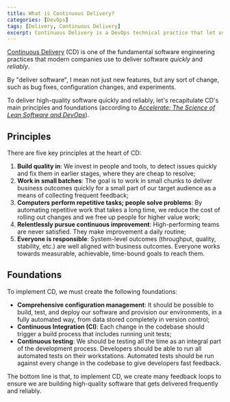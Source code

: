 ```yaml
---
title: What is Continuous Delivery?
categories: [DevOps]
tags: [Delivery, Continuous Delivery]
excerpt: Continuous Delivery is a DevOps technical practice that let us make changes into production, quickly and reliably. Let's recap its principles and foundations.
---
```


[Continuous Delivery](/swe/devops/cd) (CD) is one of the fundamental software engineering practices that modern companies use to deliver software *quickly* and *reliably*.

By "deliver software", I mean not just new features, but any sort of change, such as bug fixes, configuration changes, and experiments.

To deliver high-quality software quickly and reliably, let's recapitulate CD's main principles and foundations (according to *[Accelerate: The Science of Lean Software and DevOps](/accelerate)*).

## Principles

There are five key principles at the heart of CD:

1. **Build quality in**: We invest in people and tools, to detect issues quickly and fix them in earlier stages, where they are cheap to resolve;
2. **Work in small batches**: The goal is to work in small chunks to deliver business outcomes quickly for a small part of our target audience as a means of collecting frequent feedback;
3. **Computers perform repetitive tasks; people solve problems**: By automating repetitive work that takes a long time, we reduce the cost of rolling out changes and we free up people for higher value work;
4. **Relentlessly pursue continuous improvement**: High-performing teams are never satisfied. They make improvement a daily routine;
5. **Everyone is responsible**: System-level outcomes (throughput, quality, stability, etc.) are well aligned with business outcomes. Everyone works towards measurable, achievable, time-bound goals to reach them.

## Foundations

To implement CD, we must create the following foundations:

- **Comprehensive configuration management**: It should be possible to build, test, and deploy our software and provision our environments, in a fully automated way, from data stored completely in version control;
- **Continuous Integration (CI)**: Each change in the codebase should trigger a build process that includes running unit tests;
- **Continuous testing**: We should be testing all the time as an integral part of the development process. Developers should be able to run all automated tests on their workstations. Automated tests should be run against every change in the codebase to give developers fast feedback.

The bottom line is that, to implement CD, we create many feedback loops to ensure we are building high-quality software that gets delivered frequently and reliably.